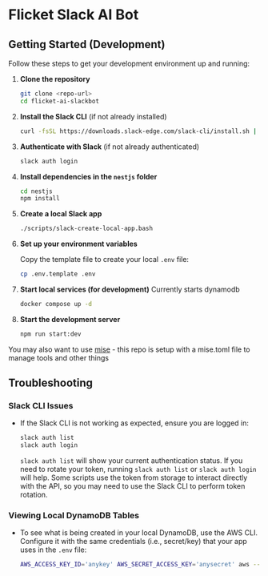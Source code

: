 # Flicket Slack AI Bot

## Getting Started (Development)

Follow these steps to get your development environment up and running:

1. **Clone the repository**

   ```bash
   git clone <repo-url>
   cd flicket-ai-slackbot
   ```

1. **Install the Slack CLI** (if not already installed)

   ```bash
   curl -fsSL https://downloads.slack-edge.com/slack-cli/install.sh | bash
   ```

1. **Authenticate with Slack** (if not already authenticated)

   ```bash
   slack auth login
   ```

1. **Install dependencies in the `nestjs` folder**

   ```bash
   cd nestjs
   npm install
   ```

1. **Create a local Slack app**

   ```bash
   ./scripts/slack-create-local-app.bash
   ```

1. **Set up your environment variables**

   Copy the template file to create your local `.env` file:

   ```bash
   cp .env.template .env

   ```

1. **Start local services (for development)**
   Currently starts dynamodb

   ```bash
   docker compose up -d
   ```

1. **Start the development server**

   ```bash
   npm run start:dev
   ```

You may also want to use [mise](https://mise.jdx.dev/) - this repo is setup with a mise.toml file to manage tools and other things

## Troubleshooting

### Slack CLI Issues

- If the Slack CLI is not working as expected, ensure you are logged in:
  ```bash
  slack auth list
  slack auth login
  ```
  `slack auth list` will show your current authentication status. If you need to rotate your token, running `slack auth list` or `slack auth login` will help. Some scripts use the token from storage to interact directly with the API, so you may need to use the Slack CLI to perform token rotation.

### Viewing Local DynamoDB Tables

- To see what is being created in your local DynamoDB, use the AWS CLI. Configure it with the same credentials (i.e., secret/key) that your app uses in the `.env` file:
  ```bash
  AWS_ACCESS_KEY_ID='anykey' AWS_SECRET_ACCESS_KEY='anysecret' aws --region localhost --endpoint http://localhost:8000 dynamodb list-tables
  ```
